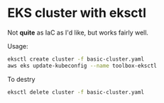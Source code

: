 # EKS cluster with eksctl

Not **quite** as IaC as I'd like, but works fairly well.

Usage:
```sh
eksctl create cluster -f basic-cluster.yaml
aws eks update-kubeconfig --name toolbox-eksctl
```

To destry

```sh
eksctl delete cluster -f basic-cluster.yaml
```